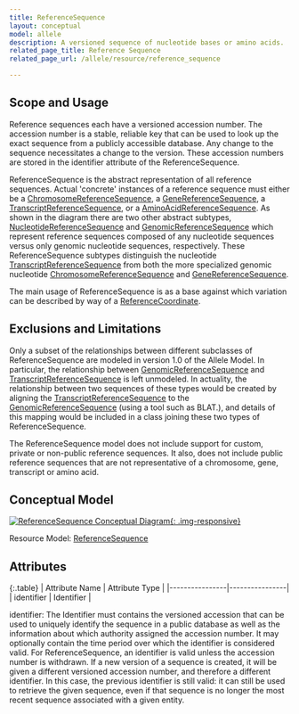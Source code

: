 ```yaml
---
title: ReferenceSequence
layout: conceptual
model: allele
description: A versioned sequence of nucleotide bases or amino acids.
related_page_title: Reference Sequence
related_page_url: /allele/resource/reference_sequence

---
```


Scope and Usage
---------------

Reference sequences each have a versioned accession number.  The accession number is a stable, reliable key that can be used to look up the exact sequence from a publicly accessible database.  Any change to the sequence necessitates a change to the version. These accession numbers are stored in the identifier attribute of the ReferenceSequence.

ReferenceSequence is the abstract representation of all reference sequences.  Actual 'concrete' instances of a reference sequence must either be a [ChromosomeReferenceSequence](chromosome_reference_sequence.html), a [GeneReferenceSequence](gene_reference_sequence.html), a [TranscriptReferenceSequence](transcript_reference_sequence.html), or a
[AminoAcidReferenceSequence](amino_acid_reference_sequence.html). As shown in the diagram there are two other abstract subtypes, [NucleotideReferenceSequence](nucleotide_reference_sequence.html) and [GenomicReferenceSequence](genomic_reference_sequence.html) which represent reference sequences composed of any nucleotide sequences versus only genomic nucleotide sequences, respectively. These ReferenceSequence subtypes distinguish the nucleotide [TranscriptReferenceSequence](transcript_reference_sequence.html) from both the more specialized genomic nucleotide [ChromosomeReferenceSequence](chromosome_reference_sequence.html) and [GeneReferenceSequence](gene_reference_sequence.html).


The main usage of ReferenceSequence is as a base against which variation can be described by way of a [ReferenceCoordinate](.../simple_allele/reference_coordinate.html).

Exclusions and Limitations
--------------------------

Only a subset of the relationships between different subclasses of ReferenceSequence are modeled in version 1.0 of the Allele Model.   In particular, the relationship between [GenomicReferenceSequence](genomic_reference_sequence.html) and [TranscriptReferenceSequence](transcript_reference_sequence.html) is left unmodeled.  In actuality, the relationship between two sequences of these types would be created by aligning the [TranscriptReferenceSequence](transcript_reference_sequence.html) to the [GenomicReferenceSequence](genomic_reference_sequence.html)  (using a tool such as BLAT.), and details of this mapping would be included in a class joining these two types of ReferenceSequence.

The ReferenceSequence model does not include support for custom, private or non-public reference sequences.  It also, does not include public reference sequences that are not representative of a chromosome, gene, transcript or amino acid.

Conceptual Model
----------------

[![ReferenceSequence Conceptual Diagram](/images/ReferenceSequenceConceptual.svg){: .img-responsive}](/images/ReferenceSequenceConceptual.svg)

Resource Model: [ReferenceSequence](/allele/resource/reference_sequence/index.html#resource-model)

Attributes
----------

{:.table}
| Attribute Name | Attribute Type |
|----------------|----------------|
| identifier     | Identifier     |

identifier: The Identifier must contains the versioned accession that can be used to uniquely identify the sequence in a public database as well as the information about which authority assigned the accession number.  It may optionally contain the time period over which the identifier is considered valid.   For ReferenceSequence, an identifier is valid unless the accession number is withdrawn.  If a new version of a sequence is created, it will be given a different versioned accession number, and therefore a different identifier.  In this case, the previous identifier is still valid: it can still be used to retrieve the given sequence, even if that sequence is no longer the most recent sequence associated with a given entity.


